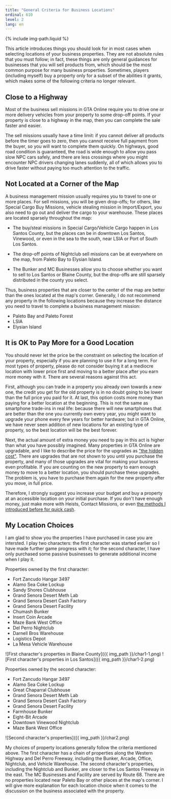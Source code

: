```yaml
---
title: "General Criteria for Business Locations"
ordinal: 610
level: 2
lang: en
---
```

{% include img-path.liquid %}

This article introduces things you should look for in most cases when selecting
locations of your business properties. They are not absolute rules that you
must follow; in fact, these things are only general guidances for businesses
that you will sell products from, which should be the most common purpose for
many business properties. Sometimes, players (including myself) buy a property
only for a subset of the abilities it grants, which makes some of the following
criteria no longer relevant.

## Close to a Highway

Most of the business sell missions in GTA Online require you to drive one or
more delivery vehicles from your property to some drop-off points. If your
property is close to a highway in the map, then you can complete the sale
faster and easier.

The sell missions usually have a time limit: if you cannot deliver all products
before the timer goes to zero, then you cannot receive full payment from the
buyer, so you will want to complete them quickly. On highways, good road
condition is guaranteed, the road is wide enough to allow you pass slow NPC
cars safely, and there are less crossings where you might encounter NPC drivers
changing lanes suddenly, all of which allows you to drive faster without paying
too much attention to the traffic.

## Not Located at a Corner of the Map

A business management mission usually requires you to travel to one or more
places. For sell missions, you will be given drop-offs; for others, like
Special Cargo Buy Missions, vehicle stealing mission in Import/Export, you also
need to go out and deliver the cargo to your warehouse. These places are
located sparsely throughout the map:

- The buy/steal missions in Special Cargo/Vehicle Cargo happen in Los Santos
  County, but the places can be in downtown Los Santos, Vinewood, or even in
  the sea to the south, near LSIA or Port of South Los Santos.

- The drop-off points of Nightclub sell missions can be at everywhere on the
  map, from Paleto Bay to Elysian Island.

- The Bunker and MC Businesses allow you to choose whether you want to sell to
  Los Santos or Blaine County, but the drop-offs are still sparsely distributed
  in the county you select.

Thus, business properties that are closer to the center of the map are better
than the ones located at the map's corner. Generally, I do not recommend any
property in the following locations because they increase the distance you need
to travel to complete a business management mission:

- Paleto Bay and Paleto Forest
- LSIA
- Elysian Island

## It is OK to Pay More for a Good Location

You should never let the price be the constraint on selecting the location of
your property, especially if you are planning to use it for a long term. For
most types of property, please do not consider buying it at a mediocre location
with lower price first and moving to a better place after you earn more money
with it. There are several reasons against this act.

First, although you can trade in a property you already own towards a new one,
the credit you get for the old property is in no doubt going to be lower than
the full price you paid for it. At last, this option costs more money than
paying for a better location at the beginning. This is not the same as
smartphone trade-ins in real life: because there will new smartphones that are
better than the one you currently own every year, you might want to upgrade
your phone every few years for better hardware; but in GTA Online, we have
never seen addition of new locations for an existing type of property, so the
best location will be the best forever.

Next, the actual amount of extra money you need to pay in this act is higher
than what you have possibly imagined. Many properties in GTA Online are
upgradable, and I like to describe the price for the upgrades as ["the hidden
cost"](the-hidden-cost). There are upgrades that are not shown to you until you
purchase the property, and many of those upgrades are vital for making your
business even profitable. If you are counting on the new property to earn
enough money to move to a better location, you should purchase these upgrades.
The problem is, you have to purchase them again for the new property after you
move, in full price.

Therefore, I strongly suggest you increase your budget and buy a property at an
accessible location on your initial purchase. If you don't have enough money,
just make more with Heists, Contact Missions, or even [the methods I introduced
before for quick cash](more-methods-to-earn).

## My Location Choices

I am glad to show you the properties I have purchased in case you are
intersted. I play two characters: the first character was started earlier so I
have made further game progress with it; for the second character, I have only
purchased some passive businesses to generate additional income when I play it.

Properties owned by the first character:
- Fort Zancudo Hangar 3497
- Alamo Sea Coke Lockup
- Sandy Shores Clubhouse
- Grand Senora Desert Meth Lab
- Grand Senora Desert Cash Factory
- Grand Senora Desert Facility
- Chumash Bunker
- Insert Coin Arcade
- Maze Bank West Office
- Del Perro Nightclub
- Darnell Bros Warehouse
- Logistics Depot
- La Mesa Vehicle Warehouse

![First character's properties in Blaine County]({{ img_path }}/char1-1.png)
![First character's properties in Los Santos]({{ img_path }}/char1-2.png)

Properties owned by the second character:
- Fort Zancudo Hangar 3497
- Alamo Sea Coke Lockup
- Great Chaparral Clubhouse
- Grand Senora Desert Meth Lab
- Grand Senora Desert Cash Factory
- Grand Senora Desert Facility
- Farmhouse Bunker
- Eight-Bit Arcade
- Downtown Vinewood Nightclub
- Maze Bank West Office

![Second character's properties]({{ img_path }}/char2.png)

My choices of property locations generally follow the criteria mentioned above.
The first character has a chain of properties along the Western Highway and Del
Perro Freeway, including the Bunker, Arcade, Office, Nightclub, and Vehicle
Warehouse. The second character's properties, including the Nightclub and
Bunker, are closer to the Los Santos Freeway in the east. The MC Businesses and
Facility are served by Route 68. There are no properties located near Paleto
Bay or other places at the map's corner. I will give more explanation for each
location choice when it comes to the discussion on the business associated with
the property.
